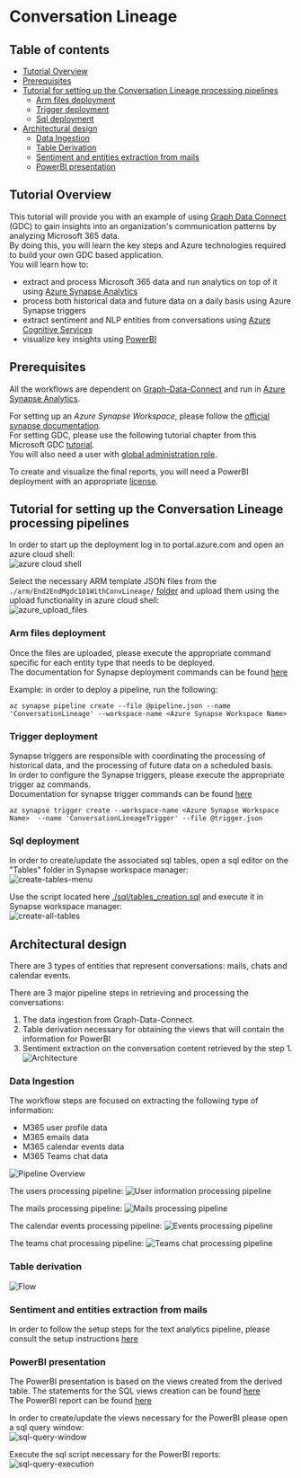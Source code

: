 # Conversation Lineage

## Table of contents
- [Tutorial Overview](#tutorial-overview)
- [Prerequisites](#prerequisites)
- [Tutorial for setting up the Conversation Lineage processing pipelines](#tutorial-for-setting-up-the-conversation-lineage-processing-pipelines)
    - [Arm files deployment](#arm-files-deployment)
    - [Trigger deployment](#trigger-deployment)
    - [Sql deployment](#sql-deployment)
- [Architectural design](#architectural-design)
    - [Data Ingestion](#data-ingestion)
    - [Table Derivation](#table-derivation)  
    - [Sentiment and entities extraction from mails](#sentiment-and-entities-extraction-from-mails)
    - [PowerBI presentation](#powerbi-presentation)

  
## Tutorial Overview
This tutorial will provide you with an example of using [Graph Data Connect](https://docs.microsoft.com/en-us/graph/data-connect-concept-overview)
(GDC) to gain insights into an organization's communication patterns by analyzing Microsoft 365 data.  
By doing this, you will learn the key steps and Azure technologies required to build your own GDC based application.  
You will learn how to:
- extract and process Microsoft 365 data and run analytics on top of it using [Azure Synapse Analytics](https://docs.microsoft.com/en-us/azure/synapse-analytics/)
- process both historical data and future data on a daily basis using Azure Synapse triggers
- extract sentiment and NLP entities from conversations using [Azure Cognitive Services](https://azure.microsoft.com/en-us/services/cognitive-services/text-analytics/)
- visualize key insights using [PowerBI](https://docs.microsoft.com/en-us/power-bi/fundamentals/power-bi-overview)

## Prerequisites
All the workflows are dependent on [Graph-Data-Connect](https://docs.microsoft.com/en-us/graph/data-connect-concept-overview)
and run in [Azure Synapse Analytics](https://docs.microsoft.com/en-us/azure/synapse-analytics/). 

For setting up an *Azure Synapse Workspace*, please follow the [official synapse documentation](https://docs.microsoft.com/en-us/azure/synapse-analytics/get-started-create-workspace).   
For setting GDC, please use the following tutorial chapter from this Microsoft GDC [tutorial](https://github.com/microsoftgraph/msgraph-training-dataconnect/blob/master/Lab.md#exercise-1-setup-office-365-tenant-and-enable-microsoft-graph-data-connect).      
You will also need a user with [global administration role](https://docs.microsoft.com/en-us/azure/role-based-access-control/elevate-access-global-admin).  

To create and visualize the final reports, you will need a PowerBI deployment with an appropriate [license](https://docs.microsoft.com/en-us/power-bi/fundamentals/service-features-license-type).


## Tutorial for setting up the Conversation Lineage processing pipelines
In order to start up the deployment log in to portal.azure.com and open an azure cloud shell:   
![azure cloud shell](./docs/azure_cloud_shell.png)

Select the necessary ARM template JSON files from the `./arm/End2EndMgdc101WithConvLineage/` [folder](./arm/End2EndMgdc101WithConvLineage) and upload them using
the upload functionality in azure cloud shell:   
![azure_upload_files](./docs/azure_upload_files.png)


### Arm files deployment
Once the files are uploaded, please execute the appropriate command specific for each entity type that needs to be deployed.   
The documentation for Synapse deployment commands can be found [here](https://docs.microsoft.com/en-us/cli/azure/synapse?view=azure-cli-latest)

Example: in order to deploy a pipeline, run the following:
```shell
az synapse pipeline create --file @pipeline.json --name 'ConversationLineage' --workspace-name <Azure Synapse Workspace Name>
```

### Trigger deployment
Synapse triggers are responsible with coordinating the processing of historical data, and the processing of future data on a scheduled basis.  
In order to configure the Synapse triggers, please execute the appropriate trigger az commands.  
Documentation for synapse trigger commands can be found [here](https://docs.microsoft.com/en-us/cli/azure/synapse/trigger?view=azure-cli-latest#az-synapse-trigger-create)

```shell
az synapse trigger create --workspace-name <Azure Synapse Workspace Name>  --name 'ConversationLineageTrigger' --file @trigger.json
  ```

### Sql deployment
In order to create/update the associated sql tables, open a sql editor on the "Tables" folder in Synapse workspace manager:  
![create-tables-menu](./docs/sql_script_create_table_menu.png)

Use the script located here [./sql/tables_creation.sql](./sql/tables_creation.sql) and execute it in Synapse workspace manager:  
![create-all-tables](./docs/sql_script_create_all_tables.png)

## Architectural design

There are 3 types of entities that represent conversations: mails, chats and calendar events.

There are 3 major pipeline steps in retrieving and processing the conversations:
1) The data ingestion from Graph-Data-Connect.
2) Table derivation necessary for obtaining the views that will contain the information for PowerBI
3) Sentiment extraction on the conversation content retrieved by the step 1. 
![Architecture](./docs/Diagram-Architecture.png)

### Data Ingestion

The workflow steps are focused on extracting the following type of information:
- M365 user profile data
- M365 emails data
- M365 calendar events data
- M365 Teams chat data


![Pipeline Overview](./docs/generating_pipeline.png)


The users processing pipeline:
![User information processing pipeline](./docs/pipeline_process_users_data.png)

The mails processing pipeline:
![Mails processing pipeline](./docs/pipeline_process_emails_data.png)

The calendar events processing pipeline:
![Events processing pipeline](./docs/pipeline_process_events_data.png)

The teams chat processing pipeline:
![Teams chat processing pipeline](./docs/pipeline_process_teams_chat_data.png)


### Table derivation

![Flow ](./docs/Conversation%20Lineage%20Table%20Derivation.png)

###  Sentiment and entities extraction from mails 

In order to follow the setup steps for the text analytics pipeline, please consult the setup instructions [here](conversations_text_analytics/README.MD)

### PowerBI presentation
The PowerBI presentation is based on the views created from the derived table.
The statements for the SQL views creation can be found [here](./sql/views_creation_sql.sql)  
The PowerBI report can be found [here](./power_bi_presentation/MGDC%20Conversation%20Lineage.pbix)

In order to create/update the views necessary for the PowerBI please open a sql query window:  
![sql-query-window](./docs/sql_script_creation.png)  

Execute the sql script necessary for the PowerBI reports:  
![sql-query-execution](./docs/sql_script_views_creation.png)
 
